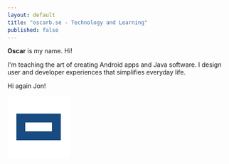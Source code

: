 ```yaml
---
layout: default
title: "oscarb.se - Technology and Learning"
published: false
---
```



**Oscar** is my name. Hi!

I'm teaching the art of creating Android apps and Java software. I design user and developer experiences that simplifies everyday life.

Hi again Jon!

![oscarb logotype](./images/logo.svg)
